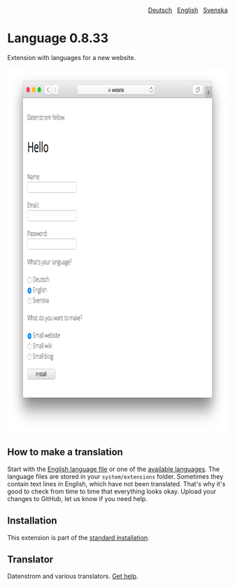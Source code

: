 <p align="right"><a href="README-de.md">Deutsch</a> &nbsp; <a href="README.md">English</a> &nbsp; <a href="README-sv.md">Svenska</a></p>

# Language 0.8.33

Extension with languages for a new website.

<p align="center"><img src="language-screenshot.png?raw=true" width="795" height="836" alt="Screenshot"></p>

## How to make a translation

Start with the [English language file](https://github.com/datenstrom/yellow-extensions/blob/master/source/english/english.txt) or one of the [available languages](https://github.com/datenstrom/yellow-extensions#languages). The language files are stored in your `system/extensions` folder. Sometimes they contain text lines in English, which have not been translated. That's why it's good to check from time to time that everything looks okay. Upload your changes to GitHub, let us know if you need help.

## Installation

This extension is part of the [standard installation](https://github.com/datenstrom/yellow).

## Translator

Datenstrom and various translators. [Get help](https://datenstrom.se/yellow/help/).
